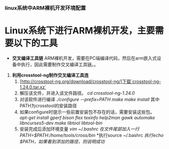 ### linux系统中ARM裸机开发环境配置
  
# Linux系统下进行ARM裸机开发，主要需要以下的工具
- **交叉编译工具链**
    ARM裸机开发，需要在PC端编译代码，然后在arm嵌入式设备中执行，因此需要制作交叉编译工具链。。
      
1. **利用crosstool-ng制作交叉编译工具连**
   1. [http://crosstool-ng.org/download/crosstool-ng/]下载`crosstool-ng-1.24.0.tar.xz` 
   2. 解压该文件，并进入该文件路径。
      *cd crosstool-ng-1.24.0*
   3. 对该软件进行编译
      *./configure --prefix=PATH*
      *make*
      *make install*
      其中PATH为crosstool的安装路径
   4. 如果configure时提示一些前置安装包不存在的话，需要安装这些包。
     *apt-get install gperf bison flex texinfo help2man gawk automake libncurses5-dev make libtool libtool-bin*
   5. 安装完成后添加环境变量
      *vim ~/.bashrc*
      *在文件尾部加入一行 PATH=$PATH:/home/tools/cross/bin*
      *执行source ~/.bashrc 
      *执行echo $PATH，如果看到添加的路径，则说明成功*
      
